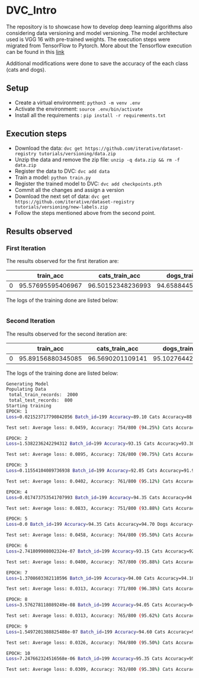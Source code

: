 # DVC_Intro

The repository is to showcase how to develop deep learning algorithms also considering data versioning and model versioning. The model architecture used is VGG 16 with pre-trained weights. The execution steps were migrated from TensorFlow to Pytorch. More about the Tensorflow execution can be found in this [link](https://github.com/iterative/example-versioning.git)

Additional modifications were done to save the accuracy of the each class (cats and dogs).

## Setup

* Create a virtual environment: `python3 -m venv .env`
* Activate the environment: `source .env/bin/activate`
* Install all the requirements : `pip install -r requirements.txt`

## Execution steps

* Download the data: `dvc get https://github.com/iterative/dataset-registry tutorials/versioning/data.zip`
* Unzip the data and remove the zip file: `unzip -q data.zip && rm -f data.zip`
* Register the data to DVC: `dvc add data`
* Train a model: `python train.py`
* Register the trained model to DVC: `dvc add checkpoints.pth`
* Commit all the changes and assign a version
* Download the next set of data: `dvc get https://github.com/iterative/dataset-registry tutorials/versioning/new-labels.zip`
* Follow the steps mentioned above from the second point.

## Results observed

### First Iteration

The results observed for the first iteration are:

||train_acc|cats_train_acc|dogs_train_acc|test_acc|cats_test_acc|dogs_test_acc|
|----|----|----|----|----|----|----|
|0|95.57695595406967|96.50152348236993|94.65884451046051|97.25|98.5|96.0|

The logs of the training done are listed below:

```bash

```

### Second Iteration

The results observed for the second iteration are:

||train_acc|cats_train_acc|dogs_train_acc|test_acc|cats_test_acc|dogs_test_acc|
|----|----|----|----|----|----|----|
|0|95.89156880345085|96.5690201109141|95.10276442939261|95.375|96.5|94.25|

The logs of the training done are listed below:

```bash
Generating Model
Populating Data
 total_train_records:  2000
 total_test_records:  800
Starting training
EPOCH: 1
Loss=0.021523717790842056 Batch_id=199 Accuracy=89.10 Cats Accuracy=88.80 Dogs Accuracy=89.40: 100%|███████████████████████| 200/200 [00:50<00:00,  3.99it/s]

Test set: Average loss: 0.0459, Accuracy: 754/800 (94.25%) Cats Accuracy: 395/400 (98.75%) Dogs Accuracy: 359/400 (89.75%)

EPOCH: 2
Loss=1.5382236242294312 Batch_id=199 Accuracy=93.15 Cats Accuracy=93.30 Dogs Accuracy=93.00: 100%|█████████████████████████| 200/200 [00:39<00:00,  5.04it/s]

Test set: Average loss: 0.0895, Accuracy: 726/800 (90.75%) Cats Accuracy: 399/400 (99.75%) Dogs Accuracy: 327/400 (81.75%)

EPOCH: 3
Loss=0.11554104089736938 Batch_id=199 Accuracy=92.05 Cats Accuracy=91.90 Dogs Accuracy=92.20: 100%|████████████████████████| 200/200 [00:39<00:00,  5.05it/s]

Test set: Average loss: 0.0402, Accuracy: 761/800 (95.12%) Cats Accuracy: 391/400 (97.75%) Dogs Accuracy: 370/400 (92.50%)

EPOCH: 4
Loss=0.017473753541707993 Batch_id=199 Accuracy=94.35 Cats Accuracy=94.30 Dogs Accuracy=94.40: 100%|███████████████████████| 200/200 [00:39<00:00,  5.05it/s]

Test set: Average loss: 0.0833, Accuracy: 751/800 (93.88%) Cats Accuracy: 397/400 (99.25%) Dogs Accuracy: 354/400 (88.50%)

EPOCH: 5
Loss=0.0 Batch_id=199 Accuracy=94.35 Cats Accuracy=94.70 Dogs Accuracy=94.00: 100%|████████████████████████████████████████| 200/200 [00:40<00:00,  4.97it/s]

Test set: Average loss: 0.0458, Accuracy: 764/800 (95.50%) Cats Accuracy: 381/400 (95.25%) Dogs Accuracy: 383/400 (95.75%)

EPOCH: 6
Loss=2.741809908002324e-07 Batch_id=199 Accuracy=93.15 Cats Accuracy=92.90 Dogs Accuracy=93.40: 100%|██████████████████████| 200/200 [00:40<00:00,  4.99it/s]

Test set: Average loss: 0.0400, Accuracy: 767/800 (95.88%) Cats Accuracy: 394/400 (98.50%) Dogs Accuracy: 373/400 (93.25%)

EPOCH: 7
Loss=1.3708603382110596 Batch_id=199 Accuracy=94.00 Cats Accuracy=94.10 Dogs Accuracy=93.90: 100%|█████████████████████████| 200/200 [00:40<00:00,  4.96it/s]

Test set: Average loss: 0.0313, Accuracy: 771/800 (96.38%) Cats Accuracy: 392/400 (98.00%) Dogs Accuracy: 379/400 (94.75%)

EPOCH: 8
Loss=3.576278118089249e-08 Batch_id=199 Accuracy=94.05 Cats Accuracy=94.50 Dogs Accuracy=93.60: 100%|██████████████████████| 200/200 [00:40<00:00,  4.93it/s]

Test set: Average loss: 0.0313, Accuracy: 765/800 (95.62%) Cats Accuracy: 384/400 (96.00%) Dogs Accuracy: 381/400 (95.25%)

EPOCH: 9
Loss=1.5497201388825488e-07 Batch_id=199 Accuracy=94.60 Cats Accuracy=94.50 Dogs Accuracy=94.70: 100%|█████████████████████| 200/200 [00:40<00:00,  4.93it/s]

Test set: Average loss: 0.0326, Accuracy: 764/800 (95.50%) Cats Accuracy: 389/400 (97.25%) Dogs Accuracy: 375/400 (93.75%)

EPOCH: 10
Loss=7.247662324516568e-06 Batch_id=199 Accuracy=95.35 Cats Accuracy=95.50 Dogs Accuracy=95.20: 100%|██████████████████████| 200/200 [00:40<00:00,  4.94it/s]

Test set: Average loss: 0.0309, Accuracy: 763/800 (95.38%) Cats Accuracy: 386/400 (96.50%) Dogs Accuracy: 377/400 (94.25%)
```
